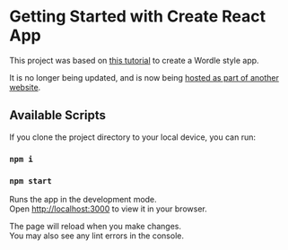 # Getting Started with Create React App

This project was based on [this tutorial](https://cupofcode.blog/wordle-in-react-multiword/) to create a Wordle style app.

It is no longer being updated, and is now being [hosted as part of another website](https://scottish-football-simulators.co.uk/stramash).

## Available Scripts

If you clone the project directory to your local device, you can run:

### `npm i`
### `npm start`

Runs the app in the development mode.\
Open [http://localhost:3000](http://localhost:3000) to view it in your browser.

The page will reload when you make changes.\
You may also see any lint errors in the console.
